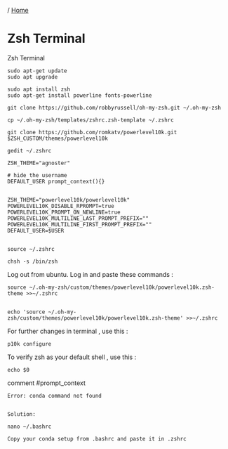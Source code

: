 / [Home](index.md)

# Zsh Terminal 

Zsh Terminal
```
sudo apt-get update
sudo apt upgrade
```



```
sudo apt install zsh
sudo apt-get install powerline fonts-powerline
```



```
git clone https://github.com/robbyrussell/oh-my-zsh.git ~/.oh-my-zsh
```



```
cp ~/.oh-my-zsh/templates/zshrc.zsh-template ~/.zshrc
```



```
git clone https://github.com/romkatv/powerlevel10k.git $ZSH_CUSTOM/themes/powerlevel10k
```


```
gedit ~/.zshrc

ZSH_THEME="agnoster"

# hide the username
DEFAULT_USER prompt_context(){}


ZSH_THEME="powerlevel10k/powerlevel10k"
POWERLEVEL10K_DISABLE_RPROMPT=true
POWERLEVEL10K_PROMPT_ON_NEWLINE=true
POWERLEVEL10K_MULTILINE_LAST_PROMPT_PREFIX=""
POWERLEVEL10K_MULTILINE_FIRST_PROMPT_PREFIX=""
DEFAULT_USER=$USER


source ~/.zshrc

chsh -s /bin/zsh
```




Log out from ubuntu. Log in and paste these commands :
```
source ~/.oh-my-zsh/custom/themes/powerlevel10k/powerlevel10k.zsh-theme >>~/.zshrc


echo 'source ~/.oh-my-zsh/custom/themes/powerlevel10k/powerlevel10k.zsh-theme' >>~/.zshrc
```






For further changes in terminal , use this :
```
p10k configure
```

To verify zsh as your default shell , use this :

```
echo $0
```



comment #prompt_context

```
Error: conda command not found


Solution:

nano ~/.bashrc

Copy your conda setup from .bashrc and paste it in .zshrc

```
